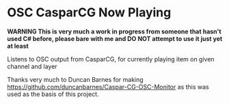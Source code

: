 # OSC CasparCG Now Playing
**WARNING This is very much a work in progress from someone that hasn't used C# before, please bare with me and DO NOT attempt to use it just yet at least**

Listens to OSC output from CasparCG, for currently playing item on given channel and layer

Thanks very much to Duncan Barnes for making https://github.com/duncanbarnes/Caspar-CG-OSC-Monitor as this was used as the basis of this project.